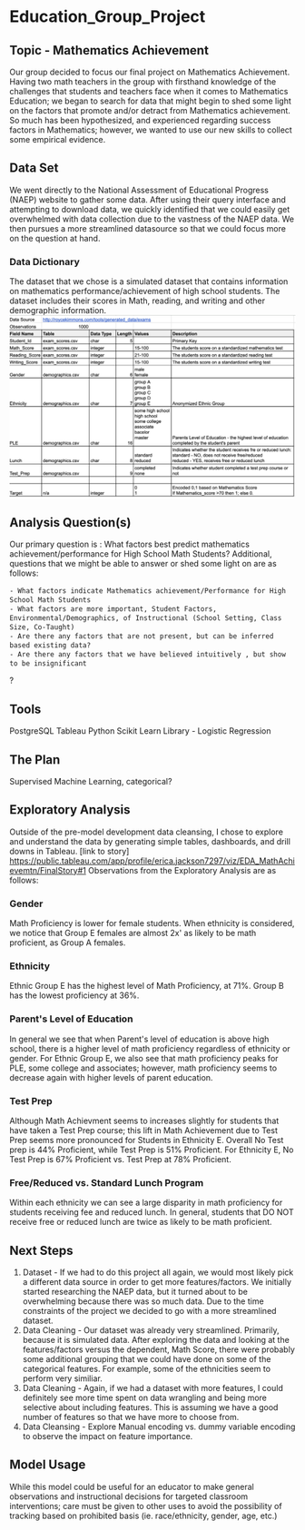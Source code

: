 # Education_Group_Project
## Topic - Mathematics Achievement
Our group decided to focus our final project on Mathematics Achievement.  Having two math teachers in the group with firsthand knowledge of the challenges that students and teachers face when it comes to Mathematics Education; we began to search for data that might begin to shed some light on the factors that promote and/or detract from Mathematics achievement.  So much has been hypothesized, and experienced regarding success factors in Mathematics; however, we wanted to use our new skills to collect some empirical evidence.

## Data Set 
We went directly to the National Assessment of Educational Progress (NAEP) website to gather some data.  After using their query interface and attempting to download data, we quickly identified that we could easily get overwhelmed with data collection due to the vastness of the NAEP data.  We then pursues a more streamlined datasource so that we could focus more on the question at hand.
### Data Dictionary
The dataset that we chose is a simulated dataset that contains information on mathematics performance/achievement of high school students. The dataset includes their scores in Math, reading, and writing and other demographic information. 
![Alt text](https://github.com/Jess-Vannatter/Education_Group_Project-/blob/Erica_dev/Resources/Data_Dictionary.png)


## Analysis Question(s)
Our primary question is : What factors best predict mathematics achievement/performance for High School Math Students?
Additional, questions that we might be able to answer or shed some light on are as follows:

    - What factors indicate Mathematics achievement/Performance for High School Math Students
    - What factors are more important, Student Factors, Environmental/Demographics, of Instructional (School Setting, Class Size, Co-Taught)
    - Are there any factors that are not present, but can be inferred based existing data?
    - Are there any factors that we have believed intuitively , but show to be insignificant

?

## Tools
PostgreSQL
Tableau
Python Scikit Learn Library - Logistic Regression

## The Plan
Supervised Machine Learning, categorical?

## Exploratory Analysis
Outside of the pre-model development data cleansing, I chose to explore and understand the data by generating simple tables, dashboards, and drill downs in Tableau.
[link to story] https://public.tableau.com/app/profile/erica.jackson7297/viz/EDA_MathAchievemtn/FinalStory#1
Observations from the Exploratory Analysis are as follows:
### Gender
Math Proficiency is lower for female students.  When ethnicity is considered, we notice that Group E females are almost 2x' as likely to be math proficient, as Group A females.

### Ethnicity
Ethnic Group E has the highest level of Math Proficiency, at 71%. Group B has the lowest proficiency at 36%. 

### Parent's Level of Education
In general we see that when Parent's level of education is above high school, there is a higher level of math proficiency regardless of ethnicity or gender. For Ethnic Group E, we also see that math proficiency peaks for PLE, some college and associates; however, math proficiency seems to decrease again with higher levels of parent education.

### Test Prep
Although Math Achievment seems to increases slightly for students that have taken a Test Prep course; this lift in Math Achievement due to Test Prep seems more pronounced for Students in Ethnicity E.  Overall No Test prep is 44% Proficient, while Test Prep is 51% Proficient. For Ethnicity E, No Test Prep is 67% Proficient vs. Test Prep at 78% Proficient.

### Free/Reduced vs. Standard Lunch Program
Within each ethnicity we can see a large disparity in math proficiency for students receiving fee and reduced lunch.  In general, students that DO NOT receive free or reduced lunch are twice as likely to be math proficient.

## Next Steps
  1. Dataset - If we had to do this project all again, we would most likely pick a different data source in order to get more features/factors.  We initially started researching the NAEP data, but it turned about to be overwhelming because there was so much data.  Due to the time constraints of the project we decided to go with a more streamlined dataset.
  2. Data Cleaning - Our dataset was already very streamlined. Primarily, because it is simulated data.  After exploring the data and looking at the features/factors versus the dependent, Math Score, there were probably some additional grouping that we could have done on some of the categorical features. For example, some of the ethnicities seem to perform very similiar. 
  3. Data Cleaning - Again, if we had a dataset with more features, I could definitely see more time spent on data wrangling and being more selective about including features.  This is assuming we have a good number of features so that we have more to choose from.
  4. Data Cleansing - Explore Manual encoding vs. dummy variable encoding to observe the impact on feature importance.

## Model Usage
While this model could be  useful for an educator to make general observations and instructional decisions for targeted classroom interventions; care must be given to other uses to avoid the possibility of tracking based on prohibited basis (ie. race/ethnicity, gender, age, etc.)
